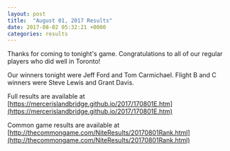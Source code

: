 ```yaml
---
layout: post
title:  "August 01, 2017 Results"
date: 2017-08-02 05:32:21 +0000
categories: results
---
```

Thanks for coming to tonight's game. Congratulations to all of our regular players who did well in Toronto!

Our winners tonight were Jeff Ford and Tom Carmichael. Flight B and C winners were Steve Lewis and Grant Davis.

Full results are available at [https://mercerislandbridge.github.io/2017/170801E.htm](https://mercerislandbridge.github.io/2017/170801E.htm)

Common game results are available at [http://thecommongame.com/NiteResults/20170801Rank.html](http://thecommongame.com/NiteResults/20170801Rank.html)
